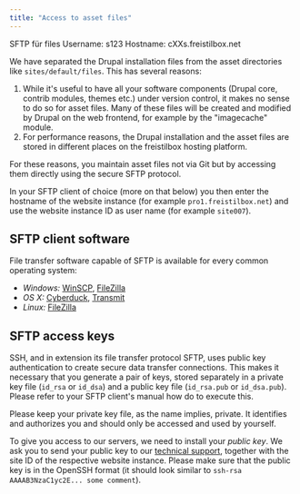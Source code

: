 ```yaml
---
title: "Access to asset files"
---
```


SFTP für files
Username: s123
Hostname: cXXs.freistilbox.net


We have separated the Drupal installation files from the asset directories like `sites/default/files`. This has several reasons:

1. While it's useful to have all your software components (Drupal core, contrib modules, themes etc.) under version control, it makes no sense to do so for asset files. Many of these files will be created and modified by Drupal on the web frontend, for example by the "imagecache" module.
2. For performance reasons, the Drupal installation and the asset files are stored in different places on the freistilbox hosting platform. 

For these reasons, you maintain asset files not via Git but by accessing them directly using the secure SFTP protocol.

In your SFTP client of choice (more on that below) you then enter the hostname of the website instance (for example `pro1.freistilbox.net`) and use the website instance ID as user name (for example `site007`).


## SFTP client software

File transfer software capable of SFTP is available for every common operating system:

* *Windows:* [WinSCP][winscp], [FileZilla][filezilla]
* *OS X:* [Cyberduck][cyberduck], [Transmit][transmit]
* *Linux:* [FileZilla][filezilla]

[winscp]: http://winscp.net/
[filezilla]: http://sourceforge.net/projects/filezilla/
[cyberduck]: http://cyberduck.ch/
[transmit]: http://panic.com/transmit/


## SFTP access keys

SSH, and in extension its file transfer protocol SFTP, uses public key authentication to create secure data transfer connections. This makes it necessary that you generate a pair of keys, stored separately in a private key file (`id_rsa` or `id_dsa`) and a public key file (`id_rsa.pub` or `id_dsa.pub`). Please refer to your SFTP client's manual how do to execute this.

Please keep your private key file, as the name implies, private. It identifies and authorizes you and should only be accessed and used by yourself.

To give you access to our servers, we need to install your *public key*. We ask you to send your public key to our [technical support](mailto:support@freistil.it), together with the site ID of the respective website instance. Please make sure that the public key is in the OpenSSH format (it should look similar to `ssh-rsa AAAAB3NzaC1yc2E... some comment`).
